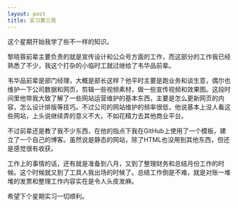 ```yaml
---
layout: post
title: 实习第三周
---
```


这个星期开始我学了些不一样的知识。


黎晓蓉前辈主要负责的就是宣传设计和公众号方面的工作，而这部分的工作我已经熟悉了不少，我这个打杂的小临时工就过继给了韦华品前辈。
    
韦华品前辈是部门经理，大概是部长这样？他平时主要是跑业务和谈生意，偶尔也维护一下公司数据和网页，剪辑一些视频素材，做一些宣传视频和效果图。这段时间里他带我大致了解了一些网站运营维护的基本东西，主要是怎么更新网页的内容，怎么设计排版等技巧。不过公司的网站维护的频率很低，他说基本上没人看这些网站，上头说继续弄的意义不大，不如花精力去其他商业平台。
    
不过前辈还是教了我不少东西，在他的指点下我在GitHub上使用了一个模板，建立了一个自己的博客。虽然说是静态的网站，除了HTML也没用到其他东西，但还是感觉很有收获。
    
工作上的事情的话，还有就是准备到八月，又到了整理财务和总结月份工作的时候。这个时候就又到了工具人我出场的时候了。总结工作倒是不难，就是对账一堆堆的发票和整理工作内容实在是令人头皮发麻。
    
希望下个星期实习一切顺利。
